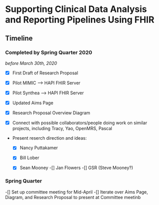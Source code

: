 # Supporting Clinical Data Analysis and Reporting Pipelines Using FHIR

## Timeline

### Completed by Spring Quarter 2020
*before March 30th, 2020*

-[x] First Draft of Research Proposal

-[x] Pilot MIMIC --> HAPI FHIR Server

-[x] Pilot Synthea --> HAPI FHIR Server

-[x] Updated Aims Page

-[x] Research Proposal Overview Diagram

-[x] Connect with possible collaborators/people doing work on similar projects, including Tracy, Yao, OpenMRS, Pascal 

- Present reserch direction and ideas:
  -[x] Nancy Puttakamer
  -[x] Bill Lober
  -[x] Sean Mooney
  -[] Jan Flowers
  -[] GSR (Steve Mooney?)




### Spring Quarter
-[] Set up committee meeting for Mid-April
-[] Iterate over Aims Page, Diagram, and Research Proposal to present at Committee meetinb
